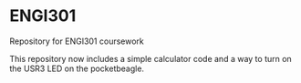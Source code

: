 # ENGI301
Repository for ENGI301 coursework

This repository now includes a simple calculator code and a way to turn on the USR3 LED on the pocketbeagle.
